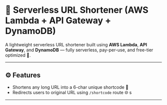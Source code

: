 # 🔗 Serverless URL Shortener (AWS Lambda + API Gateway + DynamoDB)

A lightweight serverless URL shortener built using **AWS Lambda**, **API Gateway**, and **DynamoDB** — fully serverless, pay-per-use, and free-tier optimized 💸.

---

## ⚙️ Features

- Shortens any long URL into a 6-char unique shortcode 🔐
- Redirects users to original URL using `/shortcode` route 🌐
s
---


